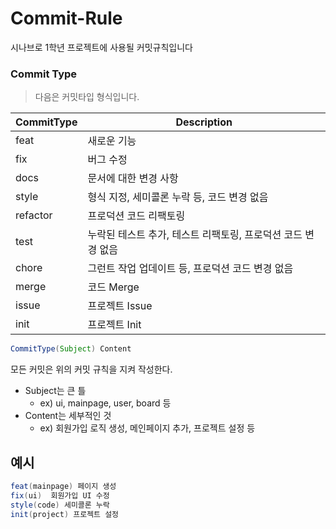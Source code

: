 # Commit-Rule
시나브로 1학년 프로젝트에 사용될 커밋규칙입니다

### Commit Type

 > 다음은 커밋타입 형식입니다.

|CommitType|Description|
|---------------|----------------------------------------------------------|
|feat           |                     새로운 기능                           |
|fix            |                      버그 수정                            |
|docs           |                 문서에 대한 변경 사항                      |
|style          |          형식 지정, 세미콜론 누락 등, 코드 변경 없음        |
|refactor       |                  프로덕션 코드 리팩토링                    |
|test           |  누락된 테스트 추가, 테스트 리팩토링, 프로덕션 코드 변경 없음|
|chore          |        그런트 작업 업데이트 등, 프로덕션 코드 변경 없음      |
|merge          |                          코드 Merge                        |
|issue          |                         프로젝트 Issue                     |
|init           |                         프로젝트 Init                      |

```java
CommitType(Subject) Content
```

모든 커밋은 위의 커밋 규칙을 지켜 작성한다.

- Subject는 큰 틀 
   - ex) ui, mainpage, user, board 등
- Content는 세부적인 것
   - ex) 회원가입 로직 생성, 메인페이지 추가, 프로젝트 설정 등

## 예시

```java
feat(mainpage) 페이지 생성
fix(ui)  회원가입 UI 수정
style(code) 세미콜론 누락
init(project) 프로젝트 설정
```
